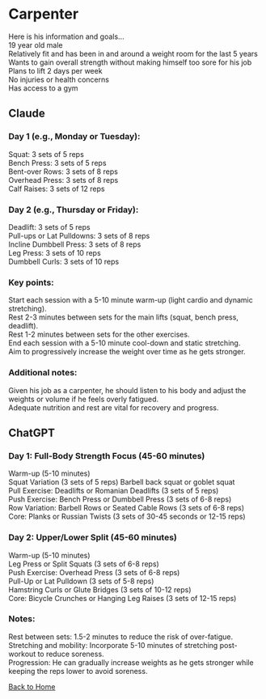 # Carpenter  
Here is his information and goals...  
19 year old male  
Relatively fit and has been in and around a weight room for the last 5 years  
Wants to gain overall strength without making himself too sore for his job  
Plans to lift 2 days per week  
No injuries or health concerns  
Has access to a gym  

## Claude
### Day 1 (e.g., Monday or Tuesday):  
Squat: 3 sets of 5 reps  
Bench Press: 3 sets of 5 reps  
Bent-over Rows: 3 sets of 8 reps  
Overhead Press: 3 sets of 8 reps  
Calf Raises: 3 sets of 12 reps  

### Day 2 (e.g., Thursday or Friday):  
Deadlift: 3 sets of 5 reps  
Pull-ups or Lat Pulldowns: 3 sets of 8 reps  
Incline Dumbbell Press: 3 sets of 8 reps  
Leg Press: 3 sets of 10 reps  
Dumbbell Curls: 3 sets of 10 reps  

### Key points:  
Start each session with a 5-10 minute warm-up (light cardio and dynamic stretching).  
Rest 2-3 minutes between sets for the main lifts (squat, bench press, deadlift).  
Rest 1-2 minutes between sets for the other exercises.  
End each session with a 5-10 minute cool-down and static stretching.  
Aim to progressively increase the weight over time as he gets stronger.  

### Additional notes:  
Given his job as a carpenter, he should listen to his body and adjust the weights or volume if he feels overly fatigued.  
Adequate nutrition and rest are vital for recovery and progress.  

## ChatGPT
### Day 1: Full-Body Strength Focus (45-60 minutes)  
Warm-up (5-10 minutes)  
Squat Variation (3 sets of 5 reps) Barbell back squat or goblet squat  
Pull Exercise: Deadlifts or Romanian Deadlifts (3 sets of 5 reps)  
Push Exercise: Bench Press or Dumbbell Press (3 sets of 6-8 reps)  
Row Variation: Barbell Rows or Seated Cable Rows (3 sets of 6-8 reps)  
Core: Planks or Russian Twists (3 sets of 30-45 seconds or 12-15 reps)  

### Day 2: Upper/Lower Split (45-60 minutes)  
Warm-up (5-10 minutes)  
Leg Press or Split Squats (3 sets of 6-8 reps)  
Push Exercise: Overhead Press (3 sets of 6-8 reps)  
Pull-Up or Lat Pulldown (3 sets of 5-8 reps)  
Hamstring Curls or Glute Bridges (3 sets of 10-12 reps)  
Core: Bicycle Crunches or Hanging Leg Raises (3 sets of 12-15 reps)  

### Notes:  
Rest between sets: 1.5-2 minutes to reduce the risk of over-fatigue.  
Stretching and mobility: Incorporate 5-10 minutes of stretching post-workout to reduce soreness.  
Progression: He can gradually increase weights as he gets stronger while keeping the reps lower to avoid soreness.  

[Back to Home](README.md)  
